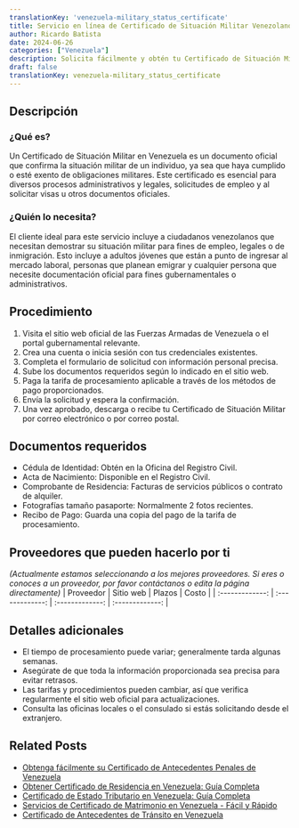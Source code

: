 ```yaml
---
translationKey: 'venezuela-military_status_certificate'
title: Servicio en línea de Certificado de Situación Militar Venezolano
author: Ricardo Batista
date: 2024-06-26
categories: ["Venezuela"]
description: Solicita fácilmente y obtén tu Certificado de Situación Militar Venezolano con nuestro completo servicio en línea.
draft: false
translationKey: venezuela-military_status_certificate
---
```


## Descripción
### ¿Qué es?
Un Certificado de Situación Militar en Venezuela es un documento oficial que confirma la situación militar de un individuo, ya sea que haya cumplido o esté exento de obligaciones militares. Este certificado es esencial para diversos procesos administrativos y legales, solicitudes de empleo y al solicitar visas u otros documentos oficiales.

### ¿Quién lo necesita?
El cliente ideal para este servicio incluye a ciudadanos venezolanos que necesitan demostrar su situación militar para fines de empleo, legales o de inmigración. Esto incluye a adultos jóvenes que están a punto de ingresar al mercado laboral, personas que planean emigrar y cualquier persona que necesite documentación oficial para fines gubernamentales o administrativos.

## Procedimiento

1. Visita el sitio web oficial de las Fuerzas Armadas de Venezuela o el portal gubernamental relevante.
2. Crea una cuenta o inicia sesión con tus credenciales existentes.
3. Completa el formulario de solicitud con información personal precisa.
4. Sube los documentos requeridos según lo indicado en el sitio web.
5. Paga la tarifa de procesamiento aplicable a través de los métodos de pago proporcionados.
6. Envía la solicitud y espera la confirmación.
7. Una vez aprobado, descarga o recibe tu Certificado de Situación Militar por correo electrónico o por correo postal.

## Documentos requeridos

- Cédula de Identidad: Obtén en la Oficina del Registro Civil.
- Acta de Nacimiento: Disponible en el Registro Civil.
- Comprobante de Residencia: Facturas de servicios públicos o contrato de alquiler.
- Fotografías tamaño pasaporte: Normalmente 2 fotos recientes.
- Recibo de Pago: Guarda una copia del pago de la tarifa de procesamiento.

## Proveedores que pueden hacerlo por ti
_(Actualmente estamos seleccionando a los mejores proveedores. Si eres o conoces a un proveedor, por favor contáctanos o edita la página directamente)_
| Proveedor        |     Sitio web     |     Plazos    |       Costo      |
| :-------------: | :-------------: |  :-------------: | :-------------: |

## Detalles adicionales

- El tiempo de procesamiento puede variar; generalmente tarda algunas semanas.
- Asegúrate de que toda la información proporcionada sea precisa para evitar retrasos.
- Las tarifas y procedimientos pueden cambiar, así que verifica regularmente el sitio web oficial para actualizaciones.
- Consulta las oficinas locales o el consulado si estás solicitando desde el extranjero.


## Related Posts

- [Obtenga fácilmente su Certificado de Antecedentes Penales de Venezuela](https://tramitit.com/es/guides/venezuela/certificado_de_antecedentes_penales/)
- [Obtener Certificado de Residencia en Venezuela: Guía Completa](https://tramitit.com/es/guides/venezuela/certificado_de_residencia/)
- [Certificado de Estado Tributario en Venezuela: Guía Completa](https://tramitit.com/es/guides/venezuela/certificado_de_situación_tributaria/)
- [Servicios de Certificado de Matrimonio en Venezuela - Fácil y Rápido](https://tramitit.com/es/guides/venezuela/certificado_de_matrimonio/)
- [Certificado de Antecedentes de Tránsito en Venezuela](https://tramitit.com/es/guides/venezuela/certificado_de_antecedentes_de_tránsito/)